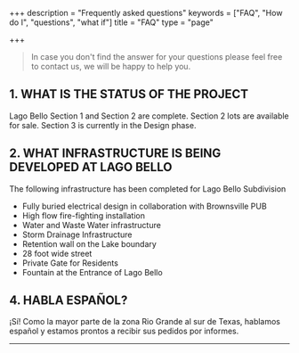 +++
description = "Frequently asked questions"
keywords = ["FAQ", "How do I", "questions", "what if"]
title = "FAQ"
type = "page"

+++

> In case you don't find the answer for your questions please feel free to contact us, we will be happy to help you.

## 1. WHAT IS THE STATUS OF THE PROJECT

Lago Bello Section 1 and Section 2 are complete. Section 2 lots are available for sale.
Section 3 is currently in the Design phase.

## 2. WHAT INFRASTRUCTURE IS BEING DEVELOPED AT LAGO BELLO

The following infrastructure has been completed for Lago Bello Subdivision

* Fully buried electrical design in collaboration with Brownsville PUB
* High flow fire-fighting installation
* Water and Waste Water infrastructure
* Storm Drainage Infrastructure
* Retention wall on the Lake boundary
* 28 foot wide street
* Private Gate for Residents
* Fountain at the Entrance of Lago Bello

## 4. HABLA ESPAÑOL?

¡Sí! Como la mayor parte de la zona Rio Grande al sur de Texas, hablamos español y estamos prontos a recibir sus pedidos por informes.

---

